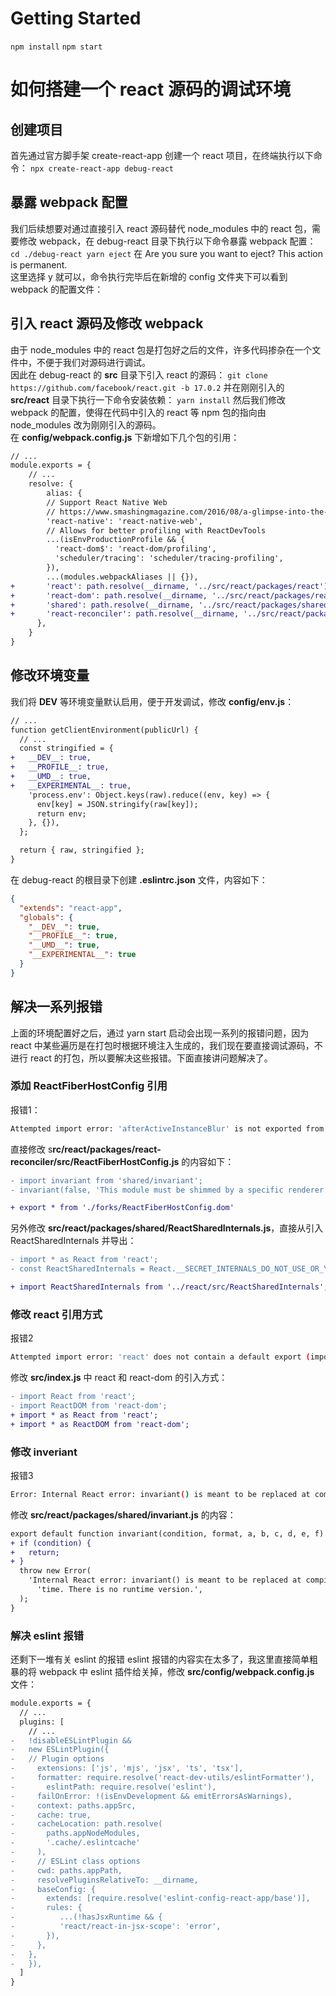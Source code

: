# Getting Started
`npm install`
`npm start`

# 如何搭建一个 react 源码的调试环境

## 创建项目
首先通过官方脚手架 create-react-app 创建一个 react 项目，在终端执行以下命令：
`npx create-react-app debug-react`

## 暴露 webpack 配置
我们后续想要对通过直接引入 react 源码替代 node_modules 中的 react 包，需要修改 webpack，在 debug-react 目录下执行以下命令暴露 webpack 配置：
`
cd ./debug-react
yarn eject
`
在 Are you sure you want to eject? This action is permanent.   
这里选择 y 就可以，命令执行完毕后在新增的 config 文件夹下可以看到 webpack 的配置文件：

## 引入 react 源码及修改 webpack
由于 node_modules 中的 react 包是打包好之后的文件，许多代码掺杂在一个文件中，不便于我们对源码进行调试。  
因此在 debug-react 的 **src** 目录下引入 react 的源码：
`git clone https://github.com/facebook/react.git -b 17.0.2`
并在刚刚引入的 **src/react** 目录下执行一下命令安装依赖：
`yarn install`
然后我们修改 webpack 的配置，使得在代码中引入的 react 等 npm 包的指向由 node_modules 改为刚刚引入的源码。  
在 **config/webpack.config.js** 下新增如下几个包的引用：
```diff
// ...
module.exports = {
    // ...
    resolve: {
        alias: {
        // Support React Native Web
        // https://www.smashingmagazine.com/2016/08/a-glimpse-into-the-future-with-react-native-for-web/
        'react-native': 'react-native-web',
        // Allows for better profiling with ReactDevTools
        ...(isEnvProductionProfile && {
          'react-dom$': 'react-dom/profiling',
          'scheduler/tracing': 'scheduler/tracing-profiling',
        }),
        ...(modules.webpackAliases || {}),
+       'react': path.resolve(__dirname, '../src/react/packages/react'),
+       'react-dom': path.resolve(__dirname, '../src/react/packages/react-dom'),
+       'shared': path.resolve(__dirname, '../src/react/packages/shared'),
+       'react-reconciler': path.resolve(__dirname, '../src/react/packages/react-reconciler'),
      },
    }
}
```
## 修改环境变量
我们将 __DEV__ 等环境变量默认启用，便于开发调试，修改 **config/env.js**：
```diff
// ...
function getClientEnvironment(publicUrl) {
  // ...
  const stringified = {
+   __DEV__: true,
+   __PROFILE__: true,
+   __UMD__: true,
+   __EXPERIMENTAL__: true,
    'process.env': Object.keys(raw).reduce((env, key) => {
      env[key] = JSON.stringify(raw[key]);
      return env;
    }, {}),
  };

  return { raw, stringified };
}
```
在 debug-react 的根目录下创建 **.eslintrc.json** 文件，内容如下：
```json
{
  "extends": "react-app",
  "globals": {
    "__DEV__": true,
    "__PROFILE__": true,
    "__UMD__": true,
    "__EXPERIMENTAL__": true
  }
}
```
## 解决一系列报错
上面的环境配置好之后，通过 yarn start 启动会出现一系列的报错问题，因为 react 中某些遍历是在打包时根据环境注入生成的，我们现在要直接调试源码，不进行 react 的打包，所以要解决这些报错。下面直接讲问题解决了。
### 添加 ReactFiberHostConfig 引用
报错1：
```bash
Attempted import error: 'afterActiveInstanceBlur' is not exported from './ReactFiberHostConfig'.
```
直接修改 s**rc/react/packages/react-reconciler/src/ReactFiberHostConfig.js** 的内容如下：
```diff
- import invariant from 'shared/invariant';
- invariant(false, 'This module must be shimmed by a specific renderer.');

+ export * from './forks/ReactFiberHostConfig.dom'
```
另外修改 **src/react/packages/shared/ReactSharedInternals.js**，直接从引入 ReactSharedInternals 并导出：
```diff
- import * as React from 'react';
- const ReactSharedInternals = React.__SECRET_INTERNALS_DO_NOT_USE_OR_YOU_WILL_BE_FIRED;

+ import ReactSharedInternals from '../react/src/ReactSharedInternals';
```
### 修改 react 引用方式
报错2
```bash
Attempted import error: 'react' does not contain a default export (imported actFiberHosts 'React').
```
修改 **src/index.js** 中 react 和 react-dom 的引入方式：
```diff
- import React from 'react';
- import ReactDOM from 'react-dom';
+ import * as React from 'react';
+ import * as ReactDOM from 'react-dom';
```
### 修改 inveriant
报错3
```bash
Error: Internal React error: invariant() is meant to be replaced at compile time. There is no runtime version.
```
修改 **src/react/packages/shared/invariant.js** 的内容：
```diff
export default function invariant(condition, format, a, b, c, d, e, f) {
+ if (condition) {
+   return;
+ }
  throw new Error(
    'Internal React error: invariant() is meant to be replaced at compile ' +
      'time. There is no runtime version.',
  );
}
```

### 解决 eslint 报错
还剩下一堆有关 eslint 的报错
eslint 报错的内容实在太多了，我这里直接简单粗暴的将 webpack 中 eslint 插件给关掉，修改 **src/config/webpack.config.js** 文件：
```diff
module.exports = {
  // ...
  plugins: [
    // ...
-   !disableESLintPlugin &&
-   new ESLintPlugin({
-   // Plugin options
-     extensions: ['js', 'mjs', 'jsx', 'ts', 'tsx'],
-     formatter: require.resolve('react-dev-utils/eslintFormatter'),
-       eslintPath: require.resolve('eslint'),
-     failOnError: !(isEnvDevelopment && emitErrorsAsWarnings),
-     context: paths.appSrc,
-     cache: true,
-     cacheLocation: path.resolve(
-       paths.appNodeModules,
-       '.cache/.eslintcache'
-     ),
-     // ESLint class options
-     cwd: paths.appPath,
-     resolvePluginsRelativeTo: __dirname,
-     baseConfig: {
-       extends: [require.resolve('eslint-config-react-app/base')],
-       rules: {
-          ...(!hasJsxRuntime && {
-          'react/react-in-jsx-scope': 'error',
-       }),
-     },
-   },
-   }),
  ]
}
```

